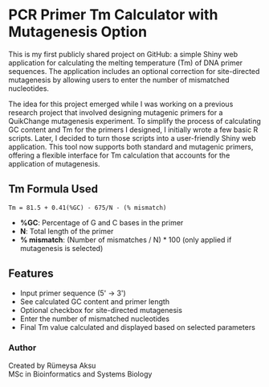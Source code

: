 # PCR Primer Tm Calculator with Mutagenesis Option

This is my first publicly shared project on GitHub: a simple Shiny web application for calculating the melting temperature (Tm) of DNA primer sequences. The application includes an optional correction for site-directed mutagenesis by allowing users to enter the number of mismatched nucleotides.

The idea for this project emerged while I was working on a previous research project that involved designing mutagenic primers for a QuikChange mutagenesis experiment. To simplify the process of calculating GC content and Tm for the primers I designed, I initially wrote a few basic R scripts. Later, I decided to turn those scripts into a user-friendly Shiny web application. This tool now supports both standard and mutagenic primers, offering a flexible interface for Tm calculation that accounts for the application of mutagenesis.

## Tm Formula Used

```
Tm = 81.5 + 0.41(%GC) - 675/N - (% mismatch)
```

- **%GC**: Percentage of G and C bases in the primer  
- **N**: Total length of the primer  
- **% mismatch**: (Number of mismatches / N) * 100 (only applied if mutagenesis is selected)

## Features

- Input primer sequence (5' → 3')
- See calculated GC content and primer length
- Optional checkbox for site-directed mutagenesis
- Enter the number of mismatched nucleotides
- Final Tm value calculated and displayed based on selected parameters

### Author

Created by Rümeysa Aksu  
MSc in Bioinformatics and Systems Biology


